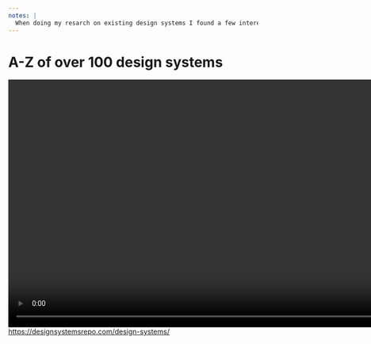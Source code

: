 ```yaml
---
notes: |
  When doing my resarch on existing design systems I found a few interesting lists to look through. This one https://designsystemsrepo.com/design-systems/ is a literal A-Z of over 100 design systems! A resource that is too vast for anyone with 2 kids under two to ever make a dent on researching!
---
```


# A-Z of over 100 design systems

<video controls data-autoplay loop muted playsinline style="height: 500px;" src="/images/a-z-design-systems.mov.webm"></video>
https://designsystemsrepo.com/design-systems/

